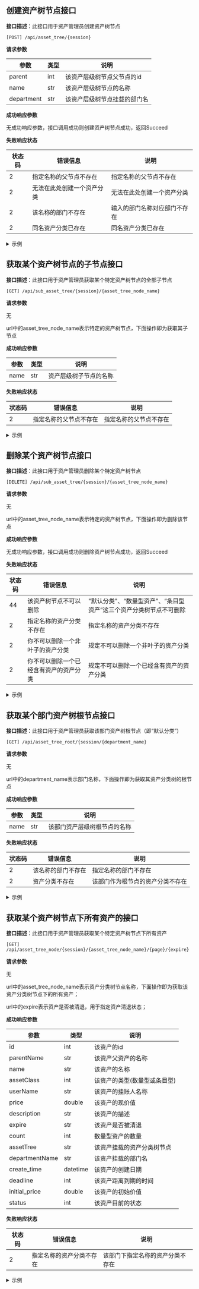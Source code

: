 ## 创建资产树节点接口

**接口描述**：此接口用于资产管理员创建资产树节点

`[POST] /api/asset_tree/{session}`

**请求参数**

| 参数     | 类型 | 说明                                                 |
| -------- | ---- | ---------------------------------------------------- |
| parent | int  | 该资产层级树节点父节点的id |
| name   | str  | 该资产层级树节点的名称               |
| department  | str  | 该资产层级树节点挂载的部门名              |


**成功响应参数**

无成功响应参数，接口调用成功则创建资产树节点成功，返回Succeed

**失败响应状态**

| 状态码 | 错误信息                         | 说明                                |
| ------ | -------------------------------- | ----------------------------------- |
| 2     | 指定名称的父节点不存在          | 指定名称的父节点不存在 |
| 2     | 无法在此处创建一个资产分类 | 无法在此处创建一个资产分类 |
| 2     | 该名称的部门不存在 | 输入的部门名称对应部门不存在 |
| 2     | 同名资产分类已存在 | 同名资产分类已存在 |


<details>
 <summary>示例</summary>
 <details>
  <summary>请求</summary>
  
```json
{
  "name":"aba",
  "parent":"a",
  "department":"b"
}
```
</details>
<details>
  <summary>响应</summary>

```json
{
  "code":0,
  "info":"Success",
}
```
</details>
</details>

## 获取某个资产树节点的子节点接口

**接口描述**：此接口用于资产管理员获取某个特定资产树节点的全部子节点

`[GET] /api/sub_asset_tree/{session}/{asset_tree_node_name}`

**请求参数**

无

url中的asset_tree_node_name表示特定的资产树节点，下面操作即为获取其子节点

**成功响应参数**

| 参数     | 类型 | 说明                                                 |
| -------- | ---- | ---------------------------------------------------- |
| name   | str  | 资产层级树子节点的名称               |

**失败响应状态**

| 状态码 | 错误信息                         | 说明                                |
| ------ | -------------------------------- | ----------------------------------- |
| 2     | 指定名称的父节点不存在          | 指定名称的父节点不存在 |


<details>
 <summary>示例</summary>
 <details>
  <summary>请求</summary>
无
</details>
<details>
  <summary>响应</summary>

```json
{
  "code":0
  "data":[
    {
      "name":"电子产品",
    },
    {
      "name":"钢制品",
    },
    ...
    ]
}
```
</details>
</details>

## 删除某个资产树节点接口

**接口描述**：此接口用于资产管理员删除某个特定资产树节点

`[DELETE] /api/sub_asset_tree/{session}/{asset_tree_node_name}`


**请求参数**

无

url中的asset_tree_node_name表示特定的资产树节点，下面操作即为删除该节点

**成功响应参数**

无成功响应参数，接口调用成功则删除资产树节点成功，返回Succeed

**失败响应状态**

| 状态码 | 错误信息                         | 说明                                |
| ------ | -------------------------------- | ----------------------------------- |
| 44     | 该资产树节点不可以删除          | "默认分类"、“数量型资产”、“条目型资产”这三个资产分类树节点不可删除 |
| 2     | 指定名称的资产分类不存在          | 指定名称的资产分类不存在 |
| 2    | 你不可以删除一个非叶子的资产分类          | 规定不可以删除一个非叶子的资产分类 |
| 2     | 你不可以删除一个已经含有资产的资产分类          | 规定不可以删除一个已经含有资产的资产分类 |

<details>
 <summary>示例</summary>
 <details>
  <summary>请求</summary>
无
</details>
<details>
  <summary>响应</summary>

```json
{
  "code":0,
  "info":"Success",
}
```
</details>
</details>

## 获取某个部门资产树根节点接口

**接口描述**：此接口用于资产管理员获取该部门资产树根节点（即“默认分类”）

`[GET] /api/asset_tree_root/{session/{department_name}`

**请求参数**

无

url中的department_name表示部门名称，下面操作即为获取其资产分类树的根节点

**成功响应参数**

| 参数     | 类型 | 说明                                                 |
| -------- | ---- | ---------------------------------------------------- |
| name   | str  | 该部门资产层级树根节点的名称               |

**失败响应状态**

| 状态码 | 错误信息                         | 说明                                |
| ------ | -------------------------------- | ----------------------------------- |
| 2     | 该名称的部门不存在          | 指定名称的部门不存在 |
| 2     | 资产分类不存在          | 该部门作为根节点的资产分类不存在 |

<details>
 <summary>示例</summary>
 <details>
  <summary>请求</summary>
无
</details>
<details>
  <summary>响应</summary>

```json
{
  "code":0,
  "data":
  {
    "name":"默认分类",
  },
}
```
</details>
</details>

## 获取某个资产树节点下所有资产的接口

**接口描述**：此接口用于资产管理员获取某个特定资产树节点下所有资产

`[GET] /api/asset_tree_node/{session}/{asset_tree_node_name}/{page}/{expire}`

**请求参数**

无

url中的asset_tree_node_name表示资产分类树节点名称，下面操作即为获取该资产分类树节点下的所有资产；

url中的expire表示资产是否被清退，用于指定资产清退状态；

**成功响应参数**

| 参数     | 类型 | 说明                                                 |
| -------- | ---- | ---------------------------------------------------- |
| id | int  | 该资产的id |
| parentName | str  | 该资产父资产的名称 |
| name   | str  | 该资产的名称               |
| assetClass   | int  | 该资产的类型(数量型或条目型)               |
| userName   | str  | 该资产的挂账人名称              |
| price   | double  | 该资产的现价值               |
| description  | str  | 该资产的描述               |
| expire  | str  | 该资产是否被清退               |
| count  | int  | 数量型资产的数量               |
| assetTree  | str  | 该资产挂载的资产分类树节点              |
| departmentName  | str  | 该资产挂载的部门名              |
| create_time  | datetime  | 该资产的创建日期              |
| deadline  | int  | 该资产距离到期的时间             |
| initial_price  | double  | 该资产的初始价值            |
| status  | int  | 该资产目前的状态            |

**失败响应状态**

| 状态码 | 错误信息                         | 说明                                |
| ------ | -------------------------------- | ----------------------------------- |
| 2     | 指定名称的资产分类不存在          | 该部门下指定名称的资产分类不存在 |

<details>
 <summary>示例</summary>
 <details>
  <summary>请求</summary>
无
</details>
<details>
  <summary>响应</summary>

```json
{
  "code":0,
  "data":[
    {
  "id":1,
  "parentName":"a", 
  "name":"aaa",
  "assetClass":1,
  "userName":"xxx",
  "price":1.0,
  "description":"",
  "position":"",
  "expire":0,
  "count":1,
  "assetTree":"all_asset",
  "departmentName":"y",
  "create_time":"2020-12-11",
  "deadline":5,
  "initial_price":2.0,
   "status":1,
  },
  {
  "id":2,
  "parentName":"a", 
  "name":"aa",
  "assetClass":1,
  "userName":"xxx",
  "price":1.0,
  "description":"",
  "position":"",
  "expire":0,
  "count":1,
  "assetTree":"all_asset",
  "departmentName":"y",
  "create_time":"2020-12-11",
  "deadline":5,
  "initial_price":2.0,
  "status":1,
  }
  ]
}
```
</details>
</details>